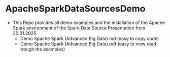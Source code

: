 # ApacheSparkDataSourcesDemo

- This Repo provides all demo examples and the installation of the Apache Spark environment of the Spark Data Source Presentation from 30.01.2025
  - Demo Spache Spark (Advanced Big Data).md (easy to copy code)
  - Demo Spache Spark (Advanced Big Data).pdf (easy to view read trough the examples)

